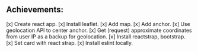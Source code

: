 ## Achievements:

[x] Create react app.
[x] Install leaflet.
[x] Add map.
[x] Add anchor.
[x] Use geolocation API to center anchor.
[x] Get (request) approximate coordinates from user IP as a backup for geolocation.
[x] Install reactstrap, bootstrap.
[x] Set card with react strap.
[x] Install eslint locally.
